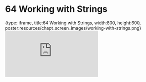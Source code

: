 # 64 Working with Strings
 
{type: iframe, title:64 Working with Strings, width:800, height:600, poster:resources/chapt_screen_images/working-with-strings.png}
![](https://datatrail-jhu.github.io/DataTrail_ReOrg/no_toc/working-with-strings.html)
 

 
